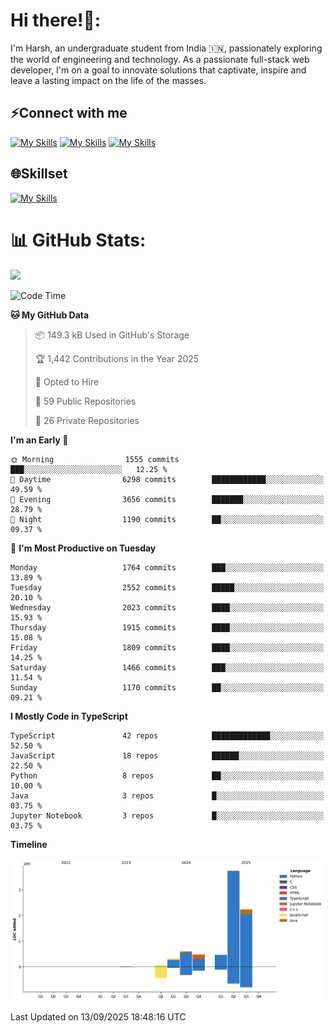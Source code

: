 
# Hi there!👋:
<p> I'm Harsh, an undergraduate student from India 🇮🇳, passionately exploring the world of engineering and technology. As a passionate full-stack web developer, I'm on a goal to innovate solutions that captivate, inspire and leave a lasting impact on the life of the masses. </p>

## ⚡Connect with me

[![My Skills](https://skillicons.dev/icons?i=gmail)](mailto:harshpandey.tech@gmail.com) [![My Skills](https://skillicons.dev/icons?i=linkedin)](https://linkedin.com/in/harsh3dev) [![My Skills](https://skillicons.dev/icons?i=twitter)](https://x.com/harshxai)

## 🌐Skillset
[![My Skills](https://skillicons.dev/icons?i=js,ts,react,nextjs,nodejs,tailwind,mongo,express,postgres,prisma,html,css,docker,aws,cpp,git,vscode,figma)](https://skillicons.dev)


# 📊 GitHub Stats:
![](https://komarev.com/ghpvc/?username=harsh3dev)

<!--START_SECTION:waka-->
![Code Time](http://img.shields.io/badge/Code%20Time-575%20hrs%208%20mins-blue)

**🐱 My GitHub Data** 

> 📦 149.3 kB Used in GitHub's Storage 
 > 
> 🏆 1,442 Contributions in the Year 2025
 > 
> 💼 Opted to Hire
 > 
> 📜 59 Public Repositories 
 > 
> 🔑 26 Private Repositories 
 > 
**I'm an Early 🐤** 

```text
🌞 Morning                1555 commits        ███░░░░░░░░░░░░░░░░░░░░░░   12.25 % 
🌆 Daytime                6298 commits        ████████████░░░░░░░░░░░░░   49.59 % 
🌃 Evening                3656 commits        ███████░░░░░░░░░░░░░░░░░░   28.79 % 
🌙 Night                  1190 commits        ██░░░░░░░░░░░░░░░░░░░░░░░   09.37 % 
```
📅 **I'm Most Productive on Tuesday** 

```text
Monday                   1764 commits        ███░░░░░░░░░░░░░░░░░░░░░░   13.89 % 
Tuesday                  2552 commits        █████░░░░░░░░░░░░░░░░░░░░   20.10 % 
Wednesday                2023 commits        ████░░░░░░░░░░░░░░░░░░░░░   15.93 % 
Thursday                 1915 commits        ████░░░░░░░░░░░░░░░░░░░░░   15.08 % 
Friday                   1809 commits        ████░░░░░░░░░░░░░░░░░░░░░   14.25 % 
Saturday                 1466 commits        ███░░░░░░░░░░░░░░░░░░░░░░   11.54 % 
Sunday                   1170 commits        ██░░░░░░░░░░░░░░░░░░░░░░░   09.21 % 
```


**I Mostly Code in TypeScript** 

```text
TypeScript               42 repos            █████████████░░░░░░░░░░░░   52.50 % 
JavaScript               18 repos            ██████░░░░░░░░░░░░░░░░░░░   22.50 % 
Python                   8 repos             ██░░░░░░░░░░░░░░░░░░░░░░░   10.00 % 
Java                     3 repos             █░░░░░░░░░░░░░░░░░░░░░░░░   03.75 % 
Jupyter Notebook         3 repos             █░░░░░░░░░░░░░░░░░░░░░░░░   03.75 % 
```



**Timeline**

![Lines of Code chart](https://raw.githubusercontent.com/harsh3dev/harsh3dev/main/assets/bar_graph.png)


 Last Updated on 13/09/2025 18:48:16 UTC
<!--END_SECTION:waka-->

